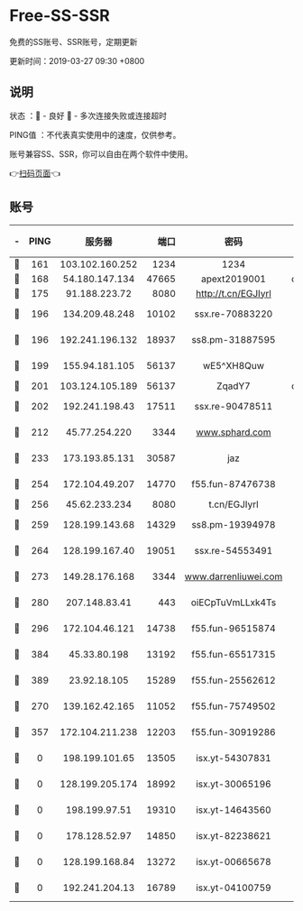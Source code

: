# Free-SS-SSR

免费的SS账号、SSR账号，定期更新

更新时间：2019-03-27 09:30 +0800

## 说明

状态     ：🙂 - 良好 🙁 - 多次连接失败或连接超时

PING值   ：不代表真实使用中的速度，仅供参考。

账号兼容SS、SSR，你可以自由在两个软件中使用。

👉[扫码页面](https://liesauer.github.io/Free-SS-SSR/)👈

## 账号

|-|PING|服务器|端口|密码|加密方式|区域|
|:----:|:----:|:-----:|-----:|:----:|:----:|:----:|
|🙂|161|103.102.160.252|1234|1234|rc4-md5|JP|
|🙂|168|54.180.147.134|47665|apext2019001|chacha20|KR|
|🙂|175|91.188.223.72|8080|http://t.cn/EGJIyrl|rc4-md5|RU|
|🙂|196|134.209.48.248|10102|ssx.re-70883220|aes-256-cfb|US|
|🙂|196|192.241.196.132|18937|ss8.pm-31887595|aes-256-cfb|US|
|🙂|199|155.94.181.105|56137|wE5^XH8Quw|aes-256-cfb|US|
|🙂|201|103.124.105.189|56137|ZqadY7|chacha20|US|
|🙂|202|192.241.198.43|17511|ssx.re-90478511|aes-256-cfb|US|
|🙂|212|45.77.254.220|3344|www.sphard.com|aes-256-cfb|SG|
|🙂|233|173.193.85.131|30587|jaz|aes-256-cfb|US|
|🙂|254|172.104.49.207|14770|f55.fun-87476738|aes-256-cfb|SG|
|🙂|256|45.62.233.234|8080|t.cn/EGJIyrl|rc4-md5|CA|
|🙂|259|128.199.143.68|14329|ss8.pm-19394978|aes-256-cfb|SG|
|🙂|264|128.199.167.40|19051|ssx.re-54553491|aes-256-cfb|SG|
|🙂|273|149.28.176.168|3344|www.darrenliuwei.com|aes-256-cfb|AU|
|🙂|280|207.148.83.41|443|oiECpTuVmLLxk4Ts|aes-256-cfb|AU|
|🙂|296|172.104.46.121|14738|f55.fun-96515874|aes-256-cfb|SG|
|🙂|384|45.33.80.198|13192|f55.fun-65517315|aes-256-cfb|US|
|🙂|389|23.92.18.105|15289|f55.fun-25562612|aes-256-cfb|US|
|🙂|270|139.162.42.165|11052|f55.fun-75749502|aes-256-cfb|SG|
|🙂|357|172.104.211.238|12203|f55.fun-30919286|aes-256-cfb|US|
|🙁|0|198.199.101.65|13505|isx.yt-54307831|aes-256-cfb|US|
|🙁|0|128.199.205.174|18992|isx.yt-30065196|aes-256-cfb|SG|
|🙁|0|198.199.97.51|19310|isx.yt-14643560|aes-256-cfb|US|
|🙁|0|178.128.52.97|14850|isx.yt-82238621|aes-256-cfb|SG|
|🙁|0|128.199.168.84|13272|isx.yt-00665678|aes-256-cfb|SG|
|🙁|0|192.241.204.13|16789|isx.yt-04100759|aes-256-cfb|US|
